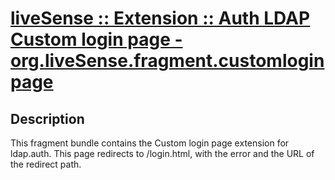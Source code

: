# [liveSense :: Extension :: Auth LDAP Custom login page - org.liveSense.fragment.customloginpage](http://github.com/liveSense/org.liveSense.fragment.customloginpage)

## Description
This fragment bundle contains the Custom login page extension for ldap.auth. This page redirects to /login.html, with the error and the URL of the redirect path.
